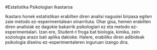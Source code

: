 #Estatistika Psikologian Ikastaroa

Ikastaro honek estatistikan erabilten diren analisi nagusiei birpasa egiten zaie metodo ez-esperimentalean oinarrituta. Ohar gisa, hemen erabilten diren analisiak ez dagokie bakarrik psikologiari ez eta metodo ez-esperimentalari. Izan ere, Student-t froga bat biologia, kimika, zein soziologia arazo bati aplika dakioke. Halere, erabiliko diren adibideak psikologia diseinu ez-esperimentaleren inguruan izango dira.
